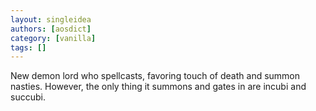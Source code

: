 ```yaml
---
layout: singleidea
authors: [aosdict]
category: [vanilla]
tags: []
---
```

New demon lord who spellcasts, favoring touch of death and summon nasties. However, the only thing it summons and gates in are incubi and succubi.
